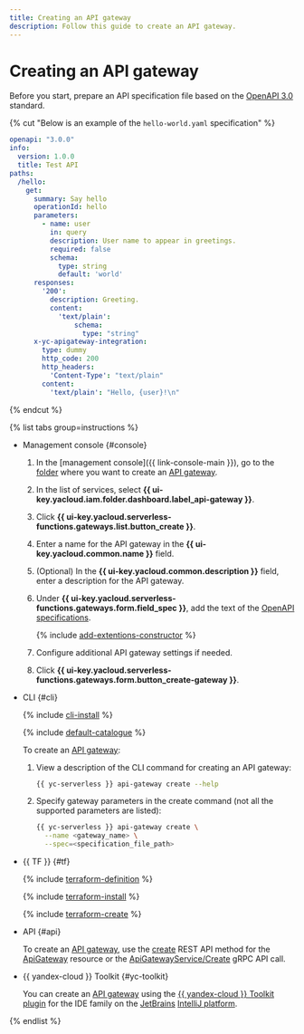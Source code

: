 ```yaml
---
title: Creating an API gateway
description: Follow this guide to create an API gateway.
---
```


# Creating an API gateway

Before you start, prepare an API specification file based on the [OpenAPI 3.0](https://github.com/OAI/OpenAPI-Specification) standard.

{% cut "Below is an example of the `hello-world.yaml` specification" %}

```yaml
openapi: "3.0.0"
info:
  version: 1.0.0
  title: Test API
paths:
  /hello:
    get:
      summary: Say hello
      operationId: hello
      parameters:
        - name: user
          in: query
          description: User name to appear in greetings.
          required: false
          schema:
            type: string
            default: 'world'
      responses:
        '200':
          description: Greeting.
          content:
            'text/plain':
                schema:
                  type: "string"
      x-yc-apigateway-integration:
        type: dummy
        http_code: 200
        http_headers:
          'Content-Type': "text/plain"
        content:
          'text/plain': "Hello, {user}!\n"
```

{% endcut %}

{% list tabs group=instructions %}

- Management console {#console}

  1. In the [management console]({{ link-console-main }}), go to the [folder](../../resource-manager/concepts/resources-hierarchy.md#folder) where you want to create an [API gateway](../concepts/index.md).
  1. In the list of services, select **{{ ui-key.yacloud.iam.folder.dashboard.label_api-gateway }}**.
  1. Click **{{ ui-key.yacloud.serverless-functions.gateways.list.button_create }}**.
  1. Enter a name for the API gateway in the **{{ ui-key.yacloud.common.name }}** field.
  1. (Optional) In the **{{ ui-key.yacloud.common.description }}** field, enter a description for the API gateway.
  1. Under **{{ ui-key.yacloud.serverless-functions.gateways.form.field_spec }}**, add the text of the [OpenAPI specifications](https://en.wikipedia.org/wiki/OpenAPI_Specification).

      {% include [add-extentions-constructor](../../_includes/api-gateway/add-extentions-constructor.md) %}

  1. Configure additional API gateway settings if needed.
  1. Click **{{ ui-key.yacloud.serverless-functions.gateways.form.button_create-gateway }}**.

- CLI {#cli}

  {% include [cli-install](../../_includes/cli-install.md) %}

  {% include [default-catalogue](../../_includes/default-catalogue.md) %}

  To create an [API gateway](../concepts/index.md):
  1. View a description of the CLI command for creating an API gateway:

     ```bash
     {{ yc-serverless }} api-gateway create --help
     ```

  1. Specify gateway parameters in the create command (not all the supported parameters are listed):

     ```bash
     {{ yc-serverless }} api-gateway create \
       --name <gateway_name> \
       --spec=<specification_file_path>
     ```

- {{ TF }} {#tf}

  {% include [terraform-definition](../../_tutorials/_tutorials_includes/terraform-definition.md) %}

  {% include [terraform-install](../../_includes/terraform-install.md) %}

  {% include [terraform-create](../../_includes/api-gateway/terraform-create.md) %}

- API {#api}

  To create an [API gateway](../concepts/index.md), use the [create](../apigateway/api-ref/ApiGateway/create.md) REST API method for the [ApiGateway](../apigateway/api-ref/ApiGateway/index.md) resource or the [ApiGatewayService/Create](../apigateway/api-ref/grpc/ApiGateway/create.md) gRPC API call.

- {{ yandex-cloud }} Toolkit {#yc-toolkit}

  You can create an [API gateway](../concepts/index.md) using the [{{ yandex-cloud }} Toolkit plugin](https://github.com/yandex-cloud/ide-plugin-jetbrains/blob/master/README.en.md) for the IDE family on the [JetBrains](https://www.jetbrains.com/) [IntelliJ platform](https://www.jetbrains.com/opensource/idea/).

{% endlist %}